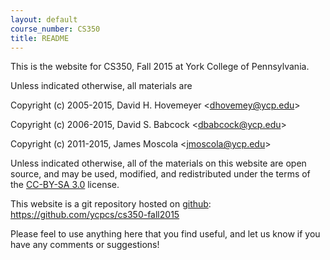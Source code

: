 ```yaml
---
layout: default
course_number: CS350
title: README
---
```


This is the website for CS350, Fall 2015 at York College of
Pennsylvania.

Unless indicated otherwise, all materials are

Copyright (c) 2005-2015, David H. Hovemeyer &lt;<dhovemey@ycp.edu>&gt;

Copyright (c) 2006-2015, David S. Babcock &lt;<dbabcock@ycp.edu>&gt;

Copyright (c) 2011-2015, James Moscola &lt;<jmoscola@ycp.edu>&gt;

Unless indicated otherwise, all of the materials on this website
are open source, and may be used, modified, and redistributed
under the terms of the <a href="http://creativecommons.org/licenses/by-sa/3.0/us/">CC-BY-SA 3.0</a>
license.

This website is a git repository hosted on [github](https://github.com): <https://github.com/ycpcs/cs350-fall2015>

Please feel to use anything here that you find useful,
and let us know if you have any comments or suggestions!
